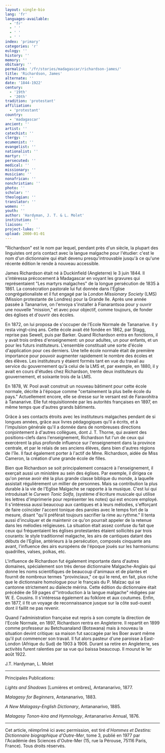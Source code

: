 ```yaml
---
layout: single-bio
lang: 'fr'
languages-available:
  - 'fr'
  - ' '
  - ' '
  - ' '
index: 'primary'
categories: 'r'
eulogy: ''
history: ''
memory: ''
obituary: ''
permalink: '/fr/stories/madagascar/richardson-james/'
title: 'Richardson, James'
alternate: ''
date: '1844-1922'
century:
  - '19th'
  - '20th'
tradition: 'protestant'
affiliation:
  - 'protestant'
country:
  - 'madagascar'
ancient: ''
artist: ''
catechist: ''
clergy: ''
ecumenist: ''
evangelist: ''
nationalist: ''
martyr: ''
persecuted: ''
medical: ''
missionary: ''
musician: ''
nonafrican: ''
nonchristian: ''
photo: ''
scholar: ''
theologian: ''
translator: ''
women: ''
youth: ''
author: 'Hardyman, J. T. & L. Molet'
institution: ''
liaison: ''
project-luke: ''
upload: 2000-01-01
---
```



"Richardson" est le nom par lequel, pendant près d'un siècle, la plupart des linguistes ont pris contact avec la langue malgache pour l'étudier: c'est le nom d'un dictionnaire qui était devenu presqu'introuvable jusqu'à ce qu'une récente édition le rende à nouveau accessible.

James Richardson était né à Duckinfield (Angleterre) le 3 juin 1844. Il s'intéressa précocement à Madagascar en voyant les gravures qui représentaient "Les martyrs malgaches" de la longue persécution de 1835 à 1861. La consécration pastorale lui fut donnée dans l'Église congrégationaliste et il fut engagé par la *London Missionary Society* (LMS) (Mission protestante de Londres) pour la Grande Ile. Après une année passée à Tananarive, on l'envoya s'installer à Fianarantsoa pour y ouvrir une nouvelle "mission," et avec pour objectif, comme toujours, de fonder des églises et d'ouvrir des écoles.

En 1872, on lui proposa de s'occuper de l'Ecole Normale de Tananarive. Il y resta vingt-cinq ans. Cette école avait été fondée en 1862, par Stagg, reprise pas Sewell, puis par Barker. Quand Richardson entra en fonctions, il y avait trois ordres d'enseignement: un pour adultes, un pour enfants, et un pour les futurs instituteurs. L'ensemble constituait une sorte d'école d'application pour ces derniers. Une telle école normale était de première importance pour pouvoir augmenter rapidement le nombre des écoles et des élèves. Les instituteurs y étaient formés tant en vue du travail au service du gouvernement qu'à celui de la LMS et, par exemple, en 1880, il y avait en cours d'études chez Richardson, trente deux instituteurs du gouvernement, et soixante trois de la LMS.

En 1878, W. Pool avait construit un nouveau bâtiment pour cette école normale, décrite à l'époque comme "certainement la plus belle école du pays." Actuellement encore, elle se dresse sur le versant est de Faravohitra à Tananarive. Elle fut réquisitionnée par les autorités françaises en 1897, en même temps que d'autres grands bâtiments.

Grâce à ses contacts étroits avec les instituteurs malgaches pendant de si longues années, grâce aux livres pédagogiques qu'il a écrits, et à l'impulsion générale qu'il a donnée dans de nombreuses directions conjointement à d'autres collègues, dont J. T. Thorne, qui avaient des positions-clefs dans l'enseignement, Richardson fut l'un de ceux qui exercèrent la plus profonde influence sur l'enseignement dans la province centrale, et par le relais de ses anciens élèves, dans bien d'autres régions de l'île. Il faut également porter à l'actif de Mme. Richardson, aidée de Miss Cameron, la création d'une grande école de filles.

Bien que Richardson se soit principalement consacré à l'enseignement, il exerçait aussi un ministère au sein des églises. Par exemple, il dirigea ce qu'on pense avoir été la plus grande classe biblique du monde, à laquelle assistait régulièrement un millier de personnes. Mais sa contribution la plus durable à la vie de l'Eglise Malgache se rapporte à la musique. C'est lui qui introduisait le *Curwen Tonic Solfa*, (système d'écriture musicale qui utilise les lettres d'imprimerie pour représenter les notes) qui est encore employé. Il s'intéressa aussi beaucoup aux cantiques et à leurs mélodies, s'efforçant de faire coïncider l'accent tonique des paroles avec le temps fort de la mesure, disant "qu'il préférait toujours sacrifier la rime au rythme." Il tenta aussi d'inculquer et de maintenir ce qu'on pourrait appeler de la retenue dans les mélodies religieuses. La situation était assez confuse du fait que ceux qui fréquentaient les églises protestantes étaient sollicités par trois courants: le style traditionnel malgache, les airs de cantiques datant des débuts de l'Eglise, antérieurs à la persécution, composés cinquante ans avant, l'influence des airs européens de l'époque joués sur les harmoniums: quadrilles, valses, polkas, etc.

L'influence de Richardson fut également importante dans d'autres domaines, spécialement son très dense dictionnaire Malgache-Anglais qui donne les noms scientifiques de beaucoup d'animaux et de plantes et fournit de nombreux termes "provinciaux," ce qui le rend, en fait, plus riche que le dictionnaire homologue pour le français du P. Malzac qui se cantonne strictement au dialecte mérina. Cette édition du dictionnaire était précédée de 59 pages d'"introduction à la langue malgache" rédigées par W. E. Cousins. Il s'intéressa également au folklore et aux coutumes. Enfin, en 1877, il fit un voyage de reconnaissance jusque sur la côte sud-ouest dont il faillit ne pas revenir.

Quand l'administration française eut repris à son compte la direction de l'Ecole Normale, en 1897, Richardson rentra en Angleterre. Il repartit en 1899 comme professeur au Betchuanaland (Botswana) mais à nouveau la situation devint critique: sa maison fut saccagée par les Boer avant même qu'il put commencer son travail. Il fut alors pasteur d'une paroisse à East-London (Afrique du Sud) de 1903 à 1906. Durant sa retire en Angleterre, ses activités furent ralenties par sa vue qui baissa beaucoup. Il mourut le 1er août 1922.

J.T. Hardyman, L. Molet

---

Principales Publications:

*Lights and Shadows* [Lumières et ombres], Antananarivo, 1877.

*Malagasy for Beginners*, Antananarivo, 1883.

*A New Malagasy-English Dictionary*, Antananarivo, 1885.

*Malagasy Tonon-kira and Hymnology*, Antananarivo Annual, 1876.

---

Cet article, réimprîmé ici avec permission, est tiré d'*Hommes et Destins: Dictionnaire biographique d'Outre-Mer*, tome 3, publié en 1977 par l'Académie des Sciences d'Outre-Mer (15, rue la Pérouse, 75116 Paris, France). Tous droits réservés.